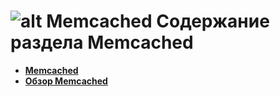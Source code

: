 ![alt Memcached](https://raw.github.com/uran1980/my-blog/master/Memcached/images/memcached_banner75.jpg)
Содержание раздела Memcached
============================
* **[Memcached](https://github.com/uran1980/my-blog/blob/master/Memcached/memcached.md)**
* **[Обзор Memcached](https://github.com/uran1980/my-blog/blob/master/Memcached/memcached-overview.md)**
